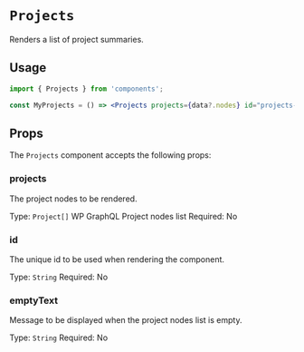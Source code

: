 # `Projects`

Renders a list of project summaries.

## Usage

```jsx
import { Projects } from 'components';

const MyProjects = () => <Projects projects={data?.nodes} id="projects-list" />;
```

## Props

The `Projects` component accepts the following props:

### projects

The project nodes to be rendered.

Type: `Project[]` WP GraphQL Project nodes list
Required: No

### id

The unique id to be used when rendering the component.

Type: `String`
Required: No

### emptyText

Message to be displayed when the project nodes list is empty.

Type: `String`
Required: No
